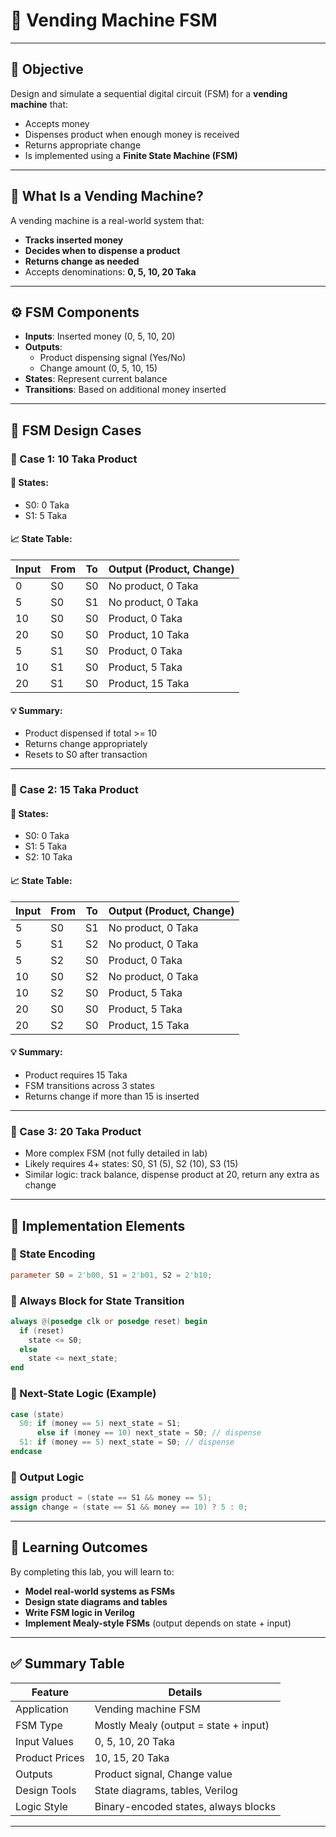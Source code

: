 # 🥤 Vending Machine FSM

---

## 🎯 Objective

Design and simulate a sequential digital circuit (FSM) for a **vending machine** that:

- Accepts money
- Dispenses product when enough money is received
- Returns appropriate change
- Is implemented using a **Finite State Machine (FSM)**

---

## 🧠 What Is a Vending Machine?

A vending machine is a real-world system that:

- **Tracks inserted money**
- **Decides when to dispense a product**
- **Returns change as needed**
- Accepts denominations: **0, 5, 10, 20 Taka**

---

## ⚙️ FSM Components

- **Inputs**: Inserted money (0, 5, 10, 20)
- **Outputs**:
  - Product dispensing signal (Yes/No)
  - Change amount (0, 5, 10, 15)
- **States**: Represent current balance
- **Transitions**: Based on additional money inserted

---

## 🧪 FSM Design Cases

### 🔹 Case 1: 10 Taka Product

#### 📌 States:

- S0: 0 Taka
- S1: 5 Taka

#### 📈 State Table:

| Input | From | To  | Output (Product, Change) |
| ----- | ---- | --- | ------------------------ |
| 0     | S0   | S0  | No product, 0 Taka       |
| 5     | S0   | S1  | No product, 0 Taka       |
| 10    | S0   | S0  | Product, 0 Taka          |
| 20    | S0   | S0  | Product, 10 Taka         |
| 5     | S1   | S0  | Product, 0 Taka          |
| 10    | S1   | S0  | Product, 5 Taka          |
| 20    | S1   | S0  | Product, 15 Taka         |

#### 💡 Summary:

- Product dispensed if total >= 10
- Returns change appropriately
- Resets to S0 after transaction

---

### 🔹 Case 2: 15 Taka Product

#### 📌 States:

- S0: 0 Taka
- S1: 5 Taka
- S2: 10 Taka

#### 📈 State Table:

| Input | From | To  | Output (Product, Change) |
| ----- | ---- | --- | ------------------------ |
| 5     | S0   | S1  | No product, 0 Taka       |
| 5     | S1   | S2  | No product, 0 Taka       |
| 5     | S2   | S0  | Product, 0 Taka          |
| 10    | S0   | S2  | No product, 0 Taka       |
| 10    | S2   | S0  | Product, 5 Taka          |
| 20    | S0   | S0  | Product, 5 Taka          |
| 20    | S2   | S0  | Product, 15 Taka         |

#### 💡 Summary:

- Product requires 15 Taka
- FSM transitions across 3 states
- Returns change if more than 15 is inserted

---

### 🔹 Case 3: 20 Taka Product

- More complex FSM (not fully detailed in lab)
- Likely requires 4+ states: S0, S1 (5), S2 (10), S3 (15)
- Similar logic: track balance, dispense product at 20, return any extra as change

---

## 🧰 Implementation Elements

### 📜 State Encoding

```verilog
parameter S0 = 2'b00, S1 = 2'b01, S2 = 2'b10;
```

### 🔁 Always Block for State Transition

```verilog
always @(posedge clk or posedge reset) begin
  if (reset)
    state <= S0;
  else
    state <= next_state;
end
```

### 🔄 Next-State Logic (Example)

```verilog
case (state)
  S0: if (money == 5) next_state = S1;
      else if (money == 10) next_state = S0; // dispense
  S1: if (money == 5) next_state = S0; // dispense
endcase
```

### 🧾 Output Logic

```verilog
assign product = (state == S1 && money == 5);
assign change = (state == S1 && money == 10) ? 5 : 0;
```

---

## 🧠 Learning Outcomes

By completing this lab, you will learn to:

- **Model real-world systems as FSMs**
- **Design state diagrams and tables**
- **Write FSM logic in Verilog**
- **Implement Mealy-style FSMs** (output depends on state + input)

---

## ✅ Summary Table

| Feature        | Details                               |
| -------------- | ------------------------------------- |
| Application    | Vending machine FSM                   |
| FSM Type       | Mostly Mealy (output = state + input) |
| Input Values   | 0, 5, 10, 20 Taka                     |
| Product Prices | 10, 15, 20 Taka                       |
| Outputs        | Product signal, Change value          |
| Design Tools   | State diagrams, tables, Verilog       |
| Logic Style    | Binary-encoded states, always blocks  |

---
